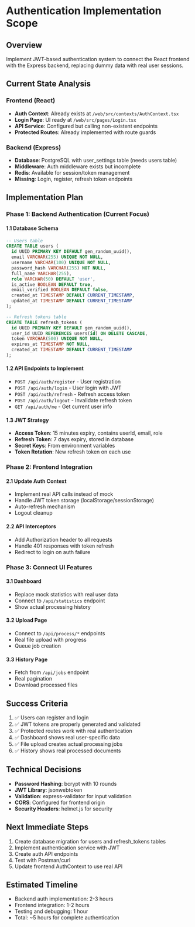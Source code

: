 # Authentication Implementation Scope

## Overview
Implement JWT-based authentication system to connect the React frontend with the Express backend, replacing dummy data with real user sessions.

## Current State Analysis

### Frontend (React)
- **Auth Context**: Already exists at `/web/src/contexts/AuthContext.tsx`
- **Login Page**: UI ready at `/web/src/pages/Login.tsx`
- **API Service**: Configured but calling non-existent endpoints
- **Protected Routes**: Already implemented with route guards

### Backend (Express)
- **Database**: PostgreSQL with user_settings table (needs users table)
- **Middleware**: Auth middleware exists but incomplete
- **Redis**: Available for session/token management
- **Missing**: Login, register, refresh token endpoints

## Implementation Plan

### Phase 1: Backend Authentication (Current Focus)

#### 1.1 Database Schema
```sql
-- Users table
CREATE TABLE users (
  id UUID PRIMARY KEY DEFAULT gen_random_uuid(),
  email VARCHAR(255) UNIQUE NOT NULL,
  username VARCHAR(100) UNIQUE NOT NULL,
  password_hash VARCHAR(255) NOT NULL,
  full_name VARCHAR(255),
  role VARCHAR(50) DEFAULT 'user',
  is_active BOOLEAN DEFAULT true,
  email_verified BOOLEAN DEFAULT false,
  created_at TIMESTAMP DEFAULT CURRENT_TIMESTAMP,
  updated_at TIMESTAMP DEFAULT CURRENT_TIMESTAMP
);

-- Refresh tokens table
CREATE TABLE refresh_tokens (
  id UUID PRIMARY KEY DEFAULT gen_random_uuid(),
  user_id UUID REFERENCES users(id) ON DELETE CASCADE,
  token VARCHAR(500) UNIQUE NOT NULL,
  expires_at TIMESTAMP NOT NULL,
  created_at TIMESTAMP DEFAULT CURRENT_TIMESTAMP
);
```

#### 1.2 API Endpoints to Implement
- `POST /api/auth/register` - User registration
- `POST /api/auth/login` - User login with JWT
- `POST /api/auth/refresh` - Refresh access token
- `POST /api/auth/logout` - Invalidate refresh token
- `GET /api/auth/me` - Get current user info

#### 1.3 JWT Strategy
- **Access Token**: 15 minutes expiry, contains userId, email, role
- **Refresh Token**: 7 days expiry, stored in database
- **Secret Keys**: From environment variables
- **Token Rotation**: New refresh token on each use

### Phase 2: Frontend Integration

#### 2.1 Update Auth Context
- Implement real API calls instead of mock
- Handle JWT token storage (localStorage/sessionStorage)
- Auto-refresh mechanism
- Logout cleanup

#### 2.2 API Interceptors
- Add Authorization header to all requests
- Handle 401 responses with token refresh
- Redirect to login on auth failure

### Phase 3: Connect UI Features

#### 3.1 Dashboard
- Replace mock statistics with real user data
- Connect to `/api/statistics` endpoint
- Show actual processing history

#### 3.2 Upload Page
- Connect to `/api/process/*` endpoints
- Real file upload with progress
- Queue job creation

#### 3.3 History Page
- Fetch from `/api/jobs` endpoint
- Real pagination
- Download processed files

## Success Criteria
1. ✅ Users can register and login
2. ✅ JWT tokens are properly generated and validated
3. ✅ Protected routes work with real authentication
4. ✅ Dashboard shows real user-specific data
5. ✅ File upload creates actual processing jobs
6. ✅ History shows real processed documents

## Technical Decisions
- **Password Hashing**: bcrypt with 10 rounds
- **JWT Library**: jsonwebtoken
- **Validation**: express-validator for input validation
- **CORS**: Configured for frontend origin
- **Security Headers**: helmet.js for security

## Next Immediate Steps
1. Create database migration for users and refresh_tokens tables
2. Implement authentication service with JWT
3. Create auth API endpoints
4. Test with Postman/curl
5. Update frontend AuthContext to use real API

## Estimated Timeline
- Backend auth implementation: 2-3 hours
- Frontend integration: 1-2 hours
- Testing and debugging: 1 hour
- Total: ~5 hours for complete authentication